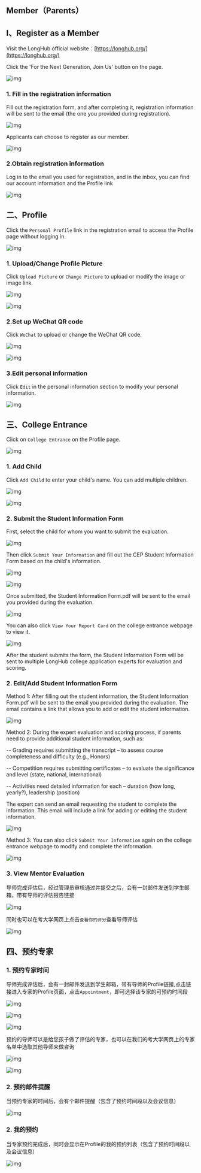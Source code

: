 ## Member（Parents）

## Ⅰ、Register as a Member

Visit the LongHub official website：[https://longhub.org/](https://longhub.org/)

Click the 'For the Next Generation, Join Us' button on the page.

![img](../assets/0.png)

### 1. Fill in the registration information

Fill out the registration form, and after completing it, registration information will be sent to the email (the one you provided during registration).

![img](../assets/1.png)

Applicants can choose to register as our member.

![img](../assets/23.png)

### 2.Obtain registration information

Log in to the email you used for registration, and in the inbox, you can find our account information and the Profile link

![img](../assets/48.png)

## 二、Profile

Click the `Personal Profile` link in the registration email to access the Profile page without logging in.

![img](../assets/49.png)

### 1. Upload/Change Profile Picture

Click `Upload Picture` or `Change Picture` to upload or modify the image or image link.

![img](../assets/26.png)

![img](../assets/6.png)

### 2.Set up WeChat QR code

Click `WeChat` to upload or change the WeChat QR code.

![img](../assets/27.png)

![img](../assets/8.png)

### 3.Edit personal information

Click `Edit` in the personal information section to modify your personal information.

![img](../assets/28.png)

## 三、College Entrance

Click on `College Entrance` on the Profile page.

![img](../assets/29.png)

### 1. Add Child

Click `Add Child` to enter your child's name. You can add multiple children.

![img](../assets/30.png)

![img](../assets/31.png)

### 2. Submit the Student Information Form

First, select the child for whom you want to submit the evaluation.

![img](../assets/32.png)

Then click `Submit Your Information` and fill out the CEP Student Information Form based on the child's information.

![img](../assets/33.png)

![img](../assets/34.png)

Once submitted, the Student Information Form.pdf will be sent to the email you provided during the evaluation.

![img](../assets/53.png)

You can also click `View Your Report Card` on the college entrance webpage to view it.

![img](../assets/36.png)

After the student submits the form, the Student Information Form will be sent to multiple LongHub college application experts for evaluation and scoring.

### 2. Edit/Add Student Information Form

Method 1: After filling out the student information, the Student Information Form.pdf will be sent to the email you provided during the evaluation. The email contains a link that allows you to add or edit the student information.

![img](../assets/37.png)

Method 2: During the expert evaluation and scoring process, if parents need to provide additional student information, such as:

-- Grading requires submitting the transcript – to assess course completeness and difficulty (e.g., Honors)

-- Competition requires submitting certificates – to evaluate the significance and level (state, national, international)

-- Activities need detailed information for each – duration (how long, yearly?), leadership (position)

The expert can send an email requesting the student to complete the information. This email will include a link for adding or editing the student information.

![img](../assets/38.png)

Method 3: You can also click `Submit Your Information` again on the college entrance webpage to modify and complete the information.

![img](../assets/33.png)

### 3. View Mentor Evaluation

导师完成评估后，经过管理员审核通过并提交之后，会有一封邮件发送到学生邮箱，带有导师的评估报告链接

![img](../assets/39.png)

同时也可以在考大学网页上点击`查看你的评分`查看导师评估

![img](../assets/54.png)


## 四、预约专家

### 1. 预约专家时间

导师完成评估后，会有一封邮件发送到学生邮箱，带有导师的Profile链接,点击链接进入专家的Profile页面，点击`Appointment`，即可选择该专家的可预约时间段

![img](../assets/39.png)

![img](../assets/42.png)

![img](../assets/43.png)

预约的导师可以是给您孩子做了评估的专家，也可以在我们的考大学网页上的专家名单中选取其他导师来做咨询

![img](../assets/46.png)

![img](../assets/47.png)

### 2. 预约邮件提醒

当预约专家的时间后，会有个邮件提醒（包含了预约时间段以及会议信息）

![img](../assets/44.png)

### 2. 我的预约

当专家预约完成后，同时会显示在Profile的我的预约列表（包含了预约时间段以及会议信息）

![img](../assets/45.png)


